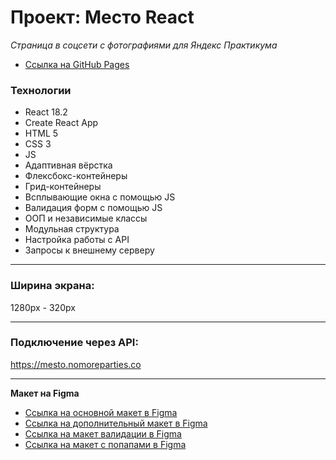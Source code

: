 # Проект: Место React

*Страница в соцсети с фотографиями для Яндекс Практикума*

* [Ссылка на GitHub Pages](https://stupidkubik.github.io/mesto-react/)
### Технологии
* React 18.2
* Create React App
* HTML 5
* CSS 3
* JS
* Адаптивная вёрстка
* Флексбокс-контейнеры
* Грид-контейнеры
* Всплывающие окна с помощью JS
* Валидация форм с помощью JS
* ООП и независимые классы
* Модульная структура
* Настройка работы с API
* Запросы к внешнему серверу

------ 

### Ширина экрана:
1280px - 320px

------

### Подключение через API:
https://mesto.nomoreparties.co

------

**Макет на Figma**

* [Ссылка на основной макет в Figma](https://www.figma.com/file/2cn9N9jSkmxD84oJik7xL7/JavaScript.-Sprint-4?node-id=0%3A1)
* [Ссылка на дополнительный макет в Figma](https://www.figma.com/file/bjyvbKKJN2naO0ucURl2Z0/JavaScript.-Sprint-5?node-id=0%3A1)
* [Ссылка на макет валидации в Figma](https://www.figma.com/file/kRVLKwYG3d1HGLvh7JFWRT/JavaScript.-Sprint-6?node-id=0%3A1)
* [Ссылка на макет с попапами в Figma](https://www.figma.com/file/PSdQFRHoxXJFs2FH8IXViF/JavaScript-9-sprint?node-id=0%3A1)
